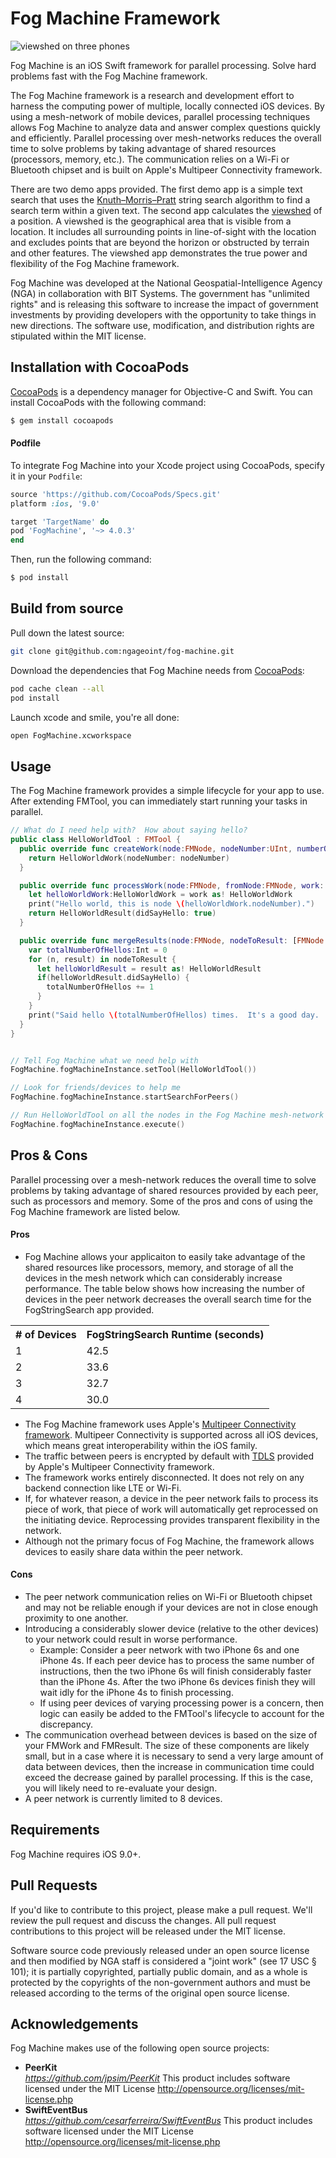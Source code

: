 # Fog Machine Framework

![viewshed on three phones](Screenshots/overview_1400_1040.png)

Fog Machine is an iOS Swift framework for parallel processing.  Solve hard problems fast with the Fog Machine framework.

The Fog Machine framework is a research and development effort to harness the computing power of multiple, locally connected iOS devices.  By using a mesh-network of mobile devices, parallel processing techniques allows Fog Machine to analyze data and answer complex questions quickly and efficiently.  Parallel processing over mesh-networks reduces the overall time to solve problems by taking advantage of shared resources (processors, memory, etc.).  The communication relies on a Wi-Fi or Bluetooth chipset and is built on Apple's Multipeer Connectivity framework.

There are two demo apps provided. The first demo app is a simple text search that uses the [Knuth–Morris–Pratt](https://en.wikipedia.org/wiki/Knuth%E2%80%93Morris%E2%80%93Pratt_algorithm) string search algorithm to find a search term within a given text.  The second app calculates the [viewshed](https://en.wikipedia.org/wiki/Viewshed) of a position.  A viewshed is the geographical area that is visible from a location. It includes all surrounding points in line-of-sight with the location and excludes points that are beyond the horizon or obstructed by terrain and other features.  The viewshed app demonstrates the true power and flexibility of the Fog Machine framework.

Fog Machine was developed at the National Geospatial-Intelligence Agency (NGA) in collaboration with BIT Systems. The government has "unlimited rights" and is releasing this software to increase the impact of government investments by providing developers with the opportunity to take things in new directions. The software use, modification, and distribution rights are stipulated within the MIT license.

## Installation with CocoaPods

[CocoaPods](http://cocoapods.org) is a dependency manager for Objective-C and Swift. You can install CocoaPods with the following command:

```bash
$ gem install cocoapods
```

#### Podfile

To integrate Fog Machine into your Xcode project using CocoaPods, specify it in your `Podfile`:

```ruby
source 'https://github.com/CocoaPods/Specs.git'
platform :ios, '9.0'

target 'TargetName' do
pod 'FogMachine', '~> 4.0.3'
end
```

Then, run the following command:

```bash
$ pod install
```

## Build from source

Pull down the latest source:
```bash
git clone git@github.com:ngageoint/fog-machine.git
```

Download the dependencies that Fog Machine needs from [CocoaPods](https://cocoapods.org/):   

```bash
pod cache clean --all
pod install
```

Launch xcode and smile, you're all done:
```bash
open FogMachine.xcworkspace
```

## Usage

The Fog Machine framework provides a simple lifecycle for your app to use.  After extending FMTool, you can immediately start running your tasks in parallel.

```swift
// What do I need help with?  How about saying hello?
public class HelloWorldTool : FMTool {
  public override func createWork(node:FMNode, nodeNumber:UInt, numberOfNodes:UInt) -> HelloWorldWork {
    return HelloWorldWork(nodeNumber: nodeNumber)
  }

  public override func processWork(node:FMNode, fromNode:FMNode, work: FMWork) -> HelloWorldResult {
    let helloWorldWork:HelloWorldWork = work as! HelloWorldWork
    print("Hello world, this is node \(helloWorldWork.nodeNumber).")
    return HelloWorldResult(didSayHello: true)
  }

  public override func mergeResults(node:FMNode, nodeToResult: [FMNode:FMResult]) -> Void {
    var totalNumberOfHellos:Int = 0
    for (n, result) in nodeToResult {
      let helloWorldResult = result as! HelloWorldResult
      if(helloWorldResult.didSayHello) {
        totalNumberOfHellos += 1
      }
    }
    print("Said hello \(totalNumberOfHellos) times.  It's a good day. :)")
  }
}


// Tell Fog Machine what we need help with
FogMachine.fogMachineInstance.setTool(HelloWorldTool())

// Look for friends/devices to help me
FogMachine.fogMachineInstance.startSearchForPeers()

// Run HelloWorldTool on all the nodes in the Fog Machine mesh-network and say hello to everyone!
FogMachine.fogMachineInstance.execute()
```

## Pros & Cons

Parallel processing over a mesh-network reduces the overall time to solve problems by taking advantage of shared resources provided by each peer, such as processors and memory.  Some of the pros and cons of using the Fog Machine framework are listed below.

#### Pros

* Fog Machine allows your applicaiton to easily take advantage of the shared resources like processors, memory, and storage of all the devices in the mesh network which can considerably increase performance.  The table below shows how increasing the number of devices in the peer network decreases the overall search time for the FogStringSearch app provided.

<table>
  <tr>
    <th style="text-align:center"># of Devices</th>
    <th style="text-align:center">FogStringSearch Runtime (seconds)</th>
  </tr>
  <tr></tr>
  <tr>
    <td>1</td>
    <td>42.5</td>
  </tr>
  <tr>
    <td>2</td>
    <td>33.6</td>
  </tr>
  <tr>
    <td>3</td>
    <td>32.7</td>
  </tr>
  <tr>
    <td>4</td>
    <td>30.0</td>
  </tr>
</table>

* The Fog Machine framework uses Apple's [Multipeer Connectivity framework](https://developer.apple.com/library/ios/documentation/MultipeerConnectivity/Reference/MultipeerConnectivityFramework/).  Multipeer Connectivity is supported across all iOS devices, which means great interoperability within the iOS family.  
* The traffic between peers is encrypted by default with [TDLS](https://en.wikipedia.org/wiki/TDLS) provided by Apple's Multipeer Connectivity framework.  
* The framework works entirely disconnected.  It does not rely on any backend connection like LTE or Wi-Fi.  
* If, for whatever reason, a device in the peer network fails to process its piece of work, that piece of work will automatically get reprocessed on the initiating device.  Reprocessing provides transparent flexibility in the network.
* Although not the primary focus of Fog Machine, the framework allows devices to easily share data within the peer network.

#### Cons

* The peer network communication relies on Wi-Fi or Bluetooth chipset and may not be reliable enough if your devices are not in close enough proximity to one another.  
* Introducing a considerably slower device (relative to the other devices) to your network could result in worse performance.  
    * Example: Consider a peer network with two iPhone 6s and one iPhone 4s.  If each peer device has to process the same number of instructions, then the two iPhone 6s will finish considerably faster than the iPhone 4s. After the two iPhone 6s devices finish they will wait idly for the iPhone 4s to finish processing.  
    * If using peer devices of varying processing power is a concern, then logic can easily be added to the FMTool's lifecycle to account for the discrepancy.
* The communication overhead between devices is based on the size of your FMWork and FMResult.  The size of these components are likely small, but in a case where it is necessary to send a very large amount of data between devices, then the increase in communication time could exceed the decrease gained by parallel processing.  If this is the case, you will likely need to re-evaluate your design.
* A peer network is currently limited to 8 devices.

## Requirements

Fog Machine requires iOS 9.0+.

## Pull Requests

If you'd like to contribute to this project, please make a pull request. We'll review the pull request and discuss the changes. All pull request contributions to this project will be released under the MIT license.

Software source code previously released under an open source license and then modified by NGA staff is considered a "joint work" (see 17 USC § 101); it is partially copyrighted, partially public domain, and as a whole is protected by the copyrights of the non-government authors and must be released according to the terms of the original open source license.

## Acknowledgements

Fog Machine makes use of the following open source projects:
- **PeerKit**  
*https://github.com/jpsim/PeerKit*
This product includes software licensed under the MIT License http://opensource.org/licenses/mit-license.php
- **SwiftEventBus**  
*https://github.com/cesarferreira/SwiftEventBus*
This product includes software licensed under the MIT License http://opensource.org/licenses/mit-license.php
